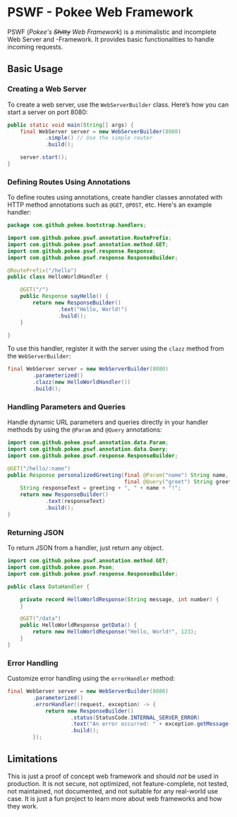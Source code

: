 # PSWF - Pokee Web Framework

PSWF (_Pokee's ~~Shitty~~ Web Framework_) is a minimalistic and incomplete Web Server and -Framework.
It provides basic functionalities to handle incoming requests.

## Basic Usage

### Creating a Web Server

To create a web server, use the `WebServerBuilder` class. Here’s how you can start a server on port 8080:

```java
public static void main(String[] args) {
    final WebServer server = new WebServerBuilder(8080)
            .simple() // Use the simple router
            .build();

    server.start();
}
```

### Defining Routes Using Annotations

To define routes using annotations, create handler classes annotated with HTTP method annotations such
as `@GET`, `@POST`, etc.
Here's an example handler:

```java
package com.github.pokee.bootstrap.handlers;

import com.github.pokee.pswf.annotation.RoutePrefix;
import com.github.pokee.pswf.annotation.method.GET;
import com.github.pokee.pswf.response.Response;
import com.github.pokee.pswf.response.ResponseBuilder;

@RoutePrefix("/hello")
public class HelloWorldHandler {

    @GET("/")
    public Response sayHello() {
        return new ResponseBuilder()
                .text("Hello, World!")
                .build();
    }

}
```

To use this handler, register it with the server using the `clazz` method from the `WebServerBuilder`:

```java
final WebServer server = new WebServerBuilder(8080)
        .parameterized()
        .clazz(new HelloWorldHandler())
        .build();
```

### Handling Parameters and Queries

Handle dynamic URL parameters and queries directly in your handler methods by using the `@Param` and `@Query`
annotations:

```java
import com.github.pokee.pswf.annotation.data.Param;
import com.github.pokee.pswf.annotation.data.Query;
import com.github.pokee.pswf.response.ResponseBuilder;

@GET("/hello/:name")
public Response personalizedGreeting(final @Param("name") String name,
                                     final @Query("greet") String greeting) {
    String responseText = greeting + ", " + name + "!";
    return new ResponseBuilder()
            .text(responseText)
            .build();
}
```

### Returning JSON

To return JSON from a handler, just return any object.

```java
import com.github.pokee.pswf.annotation.method.GET;
import com.github.pokee.pson.Pson;
import com.github.pokee.pswf.response.ResponseBuilder;

public class DataHandler {

    private record HelloWorldResponse(String message, int number) {
    }

    @GET("/data")
    public HelloWorldResponse getData() {
        return new HelloWorldResponse("Hello, World!", 123);
    }
}
```

### Error Handling

Customize error handling using the `errorHandler` method:

```java
final WebServer server = new WebServerBuilder(8080)
        .parameterized()
        .errorHandler((request, exception) -> {
            return new ResponseBuilder()
                    .status(StatusCode.INTERNAL_SERVER_ERROR)
                    .text("An error occurred: " + exception.getMessage())
                    .build();
        });
```

## Limitations

This is just a proof of concept web framework and should _not_ be used in production.
It is not secure, not optimized, not feature-complete, not tested, not maintained, not documented, and not suitable for
any real-world use case.
It is just a fun project to learn more about web frameworks and how they work.
